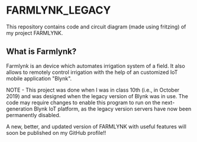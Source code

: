 # FARMLYNK_LEGACY
 This repository contains code and circuit diagram (made using fritzing) of my project FARMLYNK.

 ## What is Farmlynk?

 Farmlynk is an device which automates irrigation system of a field. It also allows to remotely control irrigation with the help of an customized IoT mobile application "Blynk".
 

NOTE - This project was done when I was in class 10th (i.e., in October 2019) and was designed when the legacy version of Blynk was in use. The code may require changes to enable this program to run on the next-generation Blynk IoT platform, as the legacy version servers have now been permanently disabled. 

A new, better, and updated version of FARMLYNK with useful features will soon be published on my GitHub profile!!
